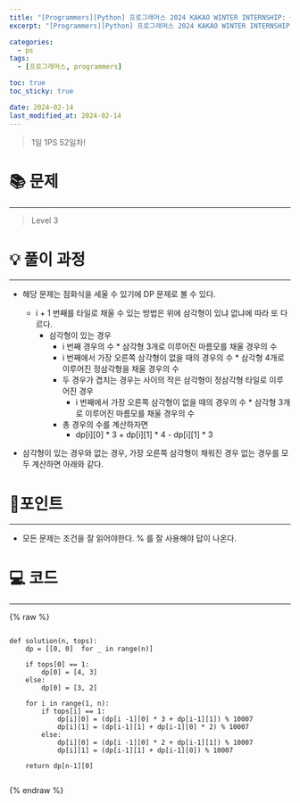 ```yaml
---
title: "[Programmers][Python] 프로그래머스 2024 KAKAO WINTER INTERNSHIP: 산 모양 타일링"
excerpt: "[Programmers][Python] 프로그래머스 2024 KAKAO WINTER INTERNSHIP: 산 모양 타일링"

categories:
  - ps
tags:
  - [프로그래머스, programmers]

toc: true
toc_sticky: true

date: 2024-02-14
last_modified_at: 2024-02-14
---
```


> 1일 1PS 52일차!

# 📚 문제

---

> Level 3

# 💡 풀이 과정

---

- 해당 문제는 점화식을 세울 수 있기에 DP 문제로 볼 수 있다. 
    - i + 1 번째를 타일로 채울 수 있는 방법은 위에 삼각형이 있냐 없냐에 따라 또 다르다.
        - 삼각형이 있는 경우
            - i 번째 경우의 수 * 삼각형 3개로 이루어진 마름모를 채울 경우의 수
            - i 번째에서 가장 오른쪽 삼각형이 없을 때의 경우의 수 * 삼각형 4개로 이루어진 정삼각형을 채울 경우의 수
            - 두 경우가 겹치는 경우는 사이의 작은 삼각형이 정삼각형 타일로 이루어진 경우
                - i 번째에서 가장 오른쪽 삼각형이 없을 때의 경우의 수 * 삼각형 3개로 이루어진 마름모를 채울 경우의 수
            - 총 경우의 수를 계산하자면
                - dp[i][0] * 3 + dp[i][1] * 4 - dp[i][1] * 3

- 삼각형이 있는 경우와 없는 경우, 가장 오른쪽 삼각형이 채워진 경우 없는 경우를 모두 계산하면 아래와 같다. 

# 📌포인트

---

- 모든 문제는 조건을 잘 읽어야한다. % 를 잘 사용해야 답이 나온다. 


# 💻 코드

---

{% raw %}

```

def solution(n, tops):
    dp = [[0, 0]  for _ in range(n)]

    if tops[0] == 1:
        dp[0] = [4, 3]
    else:
        dp[0] = [3, 2]

    for i in range(1, n):
        if tops[i] == 1:
            dp[i][0] = (dp[i -1][0] * 3 + dp[i-1][1]) % 10007
            dp[i][1] = (dp[i-1][1] + dp[i-1][0] * 2) % 10007
        else:
            dp[i][0] = (dp[i -1][0] * 2 + dp[i-1][1]) % 10007
            dp[i][1] = (dp[i-1][1] + dp[i-1][0]) % 10007

    return dp[n-1][0]
    
```

{% endraw %}
